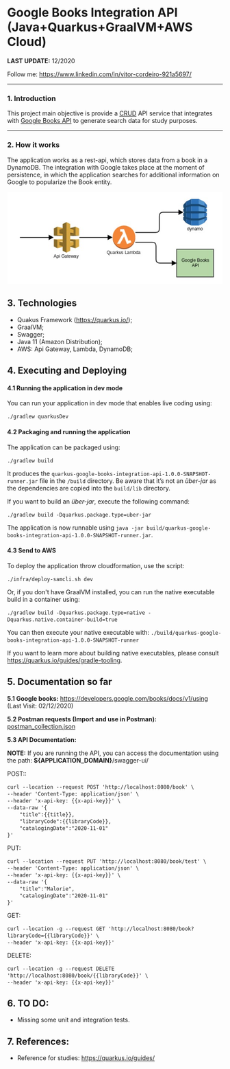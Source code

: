 # Google Books Integration API (Java+Quarkus+GraalVM+AWS Cloud)

**LAST UPDATE:** 12/2020

Follow me: https://www.linkedin.com/in/vitor-cordeiro-921a5697/

---

### 1. Introduction

This project main objective is provide a [CRUD](https://en.wikipedia.org/wiki/Create,_read,_update_and_delete) API service that integrates with [Google Books API](https://developers.google.com/books/docs/v1/using) to generate search data for study purposes.

---

### 2. How it works


The application works as a rest-api, which stores data from a book in a DynamoDB.
The integration with Google takes place at the moment of persistence, in which the application searches for additional information on Google to popularize the Book entity.

![Integration Diagram](https://raw.githubusercontent.com/vitorfmc/books-api-java-quarkus/master/help/diagram_001.jpg)


## 3. Technologies

* Quakus Framework (https://quarkus.io/);
* GraalVM;
* Swagger;
* Java 11 (Amazon Distribution);
* AWS: Api Gateway, Lambda, DynamoDB;

## 4. Executing and Deploying

#### 4.1 Running the application in dev mode

You can run your application in dev mode that enables live coding using:
```shell script
./gradlew quarkusDev
```

#### 4.2 Packaging and running the application

The application can be packaged using:
```shell script
./gradlew build
```
It produces the `quarkus-google-books-integration-api-1.0.0-SNAPSHOT-runner.jar` file in the `/build` directory.
Be aware that it’s not an _über-jar_ as the dependencies are copied into the `build/lib` directory.

If you want to build an _über-jar_, execute the following command:
```shell script
./gradlew build -Dquarkus.package.type=uber-jar
```

The application is now runnable using `java -jar build/quarkus-google-books-integration-api-1.0.0-SNAPSHOT-runner.jar`.

#### 4.3 Send to AWS

To deploy the application throw cloudformation, use the script: 
```shell script
./infra/deploy-samcli.sh dev
```

Or, if you don't have GraalVM installed, you can run the native executable build in a container using: 
```shell script
./gradlew build -Dquarkus.package.type=native -Dquarkus.native.container-build=true
```

You can then execute your native executable with: `./build/quarkus-google-books-integration-api-1.0.0-SNAPSHOT-runner`

If you want to learn more about building native executables, please consult https://quarkus.io/guides/gradle-tooling.


## 5. Documentation so far

**5.1 Google books:** 
https://developers.google.com/books/docs/v1/using (Last Visit: 02/12/2020)

**5.2 Postman requests (Import and use in Postman):** 
[postman_collection.json](https://raw.githubusercontent.com/vitorfmc/books-api-java-quarkus/master/help/postman_collection.json)

**5.3 API Documentation:**

**NOTE:** If you are running the API, you can access the documentation using the path: **${APPLICATION_DOMAIN}**/swagger-ui/

POST::
```
curl --location --request POST 'http://localhost:8080/book' \
--header 'Content-Type: application/json' \
--header 'x-api-key: {{x-api-key}}' \
--data-raw '{
    "title":{{title}},
    "libraryCode":{{libraryCode}},
    "catalogingDate":"2020-11-01"
}'
```

PUT:
```
curl --location --request PUT 'http://localhost:8080/book/test' \
--header 'Content-Type: application/json' \
--header 'x-api-key: {{x-api-key}}' \
--data-raw '{
    "title":"Malorie",
    "catalogingDate":"2020-11-01"
}'
```

GET:
```
curl --location -g --request GET 'http://localhost:8080/book?libraryCode={{libraryCode}}' \
--header 'x-api-key: {{x-api-key}}'
```

DELETE:
```
curl --location -g --request DELETE 'http://localhost:8080/book/{{libraryCode}}' \
--header 'x-api-key: {{x-api-key}}'
```

## 6. TO DO:

* Missing some unit and integration tests.

## 7. References:
* Reference for studies: https://quarkus.io/guides/
